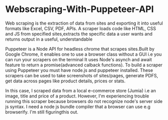 # Webscraping-With-Puppeteer-API
Web scraping is the extraction of data from sites and exporting it into useful formats like Excel, CSV, PDF, APIs. 
A scraper loads code like HTML, CSS and JS from specified sites,extracts the specific data a user wants and returns output in a useful, understandable

Puppeteer is a Node API for headless chrome that scrapes sites.Built by Google Chrome, it enables one to use a browser class without a GUI i.e you can run your scrapers on the terminal
It uses Node's asynch and await feature to return a promise(advanced calback functions).
To build a scraper using Puppeteer you must have node.js and puppeteer installed. These scrapers can be used to take screenshots of sites/pages, generate PDFS, get data across pages like product details, prices or stats.


In this case, I scraped data from a local e-commerce store (Jumia) i.e an image, title and price of a product. 
However, I'm experiencing trouble running this scraper because browsers do not recognize node's server side js syntax. I need a node js bundle compiler that a browser can use e.g browserify. I'm still figuringthis out. 
